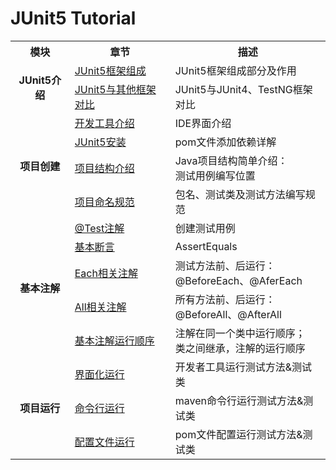 # JUnit5 Tutorial

<table >
    <tr>
        <th>模块</th>
        <th>章节</th>
        <th>描述</th>
    </tr>
    <tr>
        <td rowspan="2" style="text-align:center;font-weight:bold">JUnit5介绍</td>
        <td><a href="/archives/junit01">JUnit5框架组成</a></td>
        <td>JUnit5框架组成部分及作用</td>
    </tr>
    <tr>
        <td><a href="/archives/junit02">JUnit5与其他框架对比</a></td>
        <td>JUnit5与JUnit4、TestNG框架对比</td>
    </tr>
    <tr>
        <td rowspan="4" style="text-align:center;font-weight:bold">项目创建</td>
        <td><a href="/archives/junit03">开发工具介绍</a></td>
        <td>IDE界面介绍</td>
    </tr>
    <tr>
        <td><a href="/archives/junit04">JUnit5安装</a></td>
        <td>pom文件添加依赖详解</td>
    </tr>
    <tr>
        <td><a href="/archives/junit05">项目结构介绍</a></td>
        <td>Java项目结构简单介绍：<br>测试用例编写位置</td>
    </tr>
    <tr>
        <td><a href="/archives/junit06">项目命名规范</a></td>
        <td>包名、测试类及测试方法编写规范</td>
    </tr>
    <tr>
        <td rowspan="5" style="text-align:center;font-weight:bold">基本注解</td>
        <td><a href="/archives/junit07">@Test注解</a></td>
        <td>创建测试用例</td>
    </tr>
    <tr>
        <td><a href="/archives/junit08">基本断言</a></td>
        <td>AssertEquals</td>
    </tr>
    <tr>
        <td><a href="/archives/junit09">Each相关注解</a></td>
        <td>测试方法前、后运行：<br>@BeforeEach、@AferEach</td>
    </tr>
    <tr>
        <td><a href="/archives/junit10">All相关注解</a></td>
        <td>所有方法前、后运行：<br>@BeforeAll、@AfterAll</td>
    </tr>
    </tr>
    <tr>
        <td><a href="/archives/junit11">基本注解运行顺序</a></td>
        <td>注解在同一个类中运行顺序；<br>类之间继承，注解的运行顺序</td>
    </tr>
    <tr>
        <td rowspan="3" style="text-align:center;font-weight:bold">项目运行</td>
        <td><a href="/archives/junit12">界面化运行</a></td>
        <td>开发者工具运行测试方法&测试类</td>
    </tr>
    <tr>
        <td><a href="/archives/junit13">命令行运行</a></td>
        <td>maven命令行运行测试方法&测试类</td>
    </tr>
    <tr>
        <td><a href="/archives/junit14">配置文件运行</a></td>
        <td>pom文件配置运行测试方法&测试类</td>
    </tr>
</table>